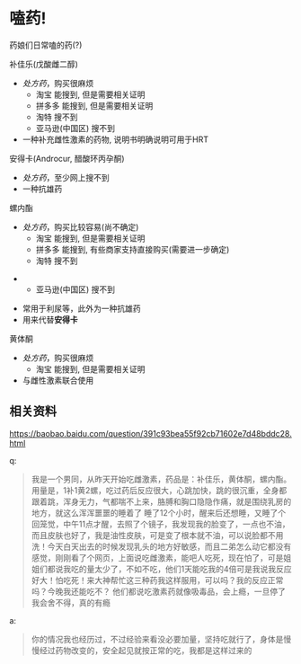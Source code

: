 # 嗑药!
药娘们日常嗑的药(?)

补佳乐(戊酸雌二醇)
+ _处方药_，购买很麻烦
  + 淘宝 能搜到, 但是需要相关证明
  + 拼多多 能搜到, 但是需要相关证明
  + 淘特 搜不到
  + 亚马逊(中国区) 搜不到
+ 一种补充雌性激素的药物, 说明书明确说明可用于HRT

安得卡(Androcur, 醋酸环丙孕酮)
+ _处方药_，至少网上搜不到
+ 一种抗雄药

螺内酯
+ _处方药_，购买比较容易(尚不确定)
  + 淘宝 能搜到, 但是需要相关证明
  + 拼多多 能搜到, 有些商家支持直接购买(需要进一步确定)
  + 淘特 搜不到
 * + 亚马逊(中国区) 搜不到
+ 常用于利尿等，此外为一种抗雄药
+ 用来代替**安得卡**

黄体酮
+ _处方药_，购买很麻烦
  + 淘宝 能搜到, 但是需要相关证明
+ 与雌性激素联合使用

## 相关资料

https://baobao.baidu.com/question/391c93bea55f92cb71602e7d48bddc28.html

q:

> 我是一个男同，从昨天开始吃雌激素，药品是：补佳乐，黄体酮，螺内酯。用量是，1补1黄2螺，吃过药后反应很大，心跳加快，跳的很沉重，全身都跟着跳，浑身无力，气都喘不上来，胳膊和胸口隐隐作痛，就是围绕乳房的地方，就这么浑浑噩噩的睡着了 睡了12个小时，醒来后还想睡，又睡了个回笼觉，中午11点才醒，去照了个镜子，我发现我的脸变了，一点也不油，而且皮肤也好了，我是油性皮肤，可是变了根本就不油，可以说脸都不用洗！今天白天出去的时候发现乳头的地方好敏感，而且二弟怎么动它都没有感觉，刚刚看了个网页，上面说吃雌激素，能吧人吃死，现在怕了，可是姐姐们都说我吃的量太少了，不如不吃，他们1天能吃我的4倍可是我说我反应好大！怕吃死！来大神帮忙这三种药我这样服用，可以吗？我的反应正常吗？今晚我还能吃不？ 他们都说吃激素药就像吸毒品，会上瘾，一旦停了我会舍不得，真的有瘾

a:

> 你的情况我也经历过，不过经验来看没必要加量，坚持吃就行了，身体是慢慢经过药物改变的，安全起见就按正常的吃，我都是这样过来的
